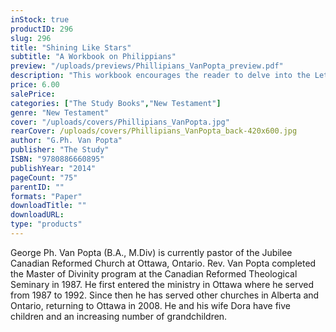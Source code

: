 ```yaml
---
inStock: true
productID: 296
slug: 296
title: "Shining Like Stars"
subtitle: "A Workbook on Philippians"
preview: "/uploads/previews/Phillipians_VanPopta_preview.pdf"
description: "This workbook encourages the reader to delve into the Letter to the Philippians and explore the rich personal and congregational applications. The questions direct the Bible student to see that the principles in this letter are laid out throughout the Old and New Testament. It is broken down into 18 sections, with about 10 questions per section. The workbook comes with lines for writing in answers, and is spiral bound to make this easier."
price: 6.00
salePrice: 
categories: ["The Study Books","New Testament"]
genre: "New Testament"
cover: "/uploads/covers/Phillipians_VanPopta.jpg"
rearCover: /uploads/covers/Phillipians_VanPopta_back-420x600.jpg
author: "G.Ph. Van Popta"
publisher: "The Study"
ISBN: "9780886660895"
publishYear: "2014"
pageCount: "75"
parentID: ""
formats: "Paper"
downloadTitle: ""
downloadURL: 
type: "products"
---
```

George Ph. Van Popta (B.A., M.Div) is currently pastor of the Jubilee Canadian Reformed Church at Ottawa, Ontario. Rev. Van Popta completed the Master of Divinity program at the Canadian Reformed Theological Seminary in 1987. He first entered the ministry in Ottawa where he served from 1987 to 1992. Since then he has served other churches in Alberta and Ontario, returning to Ottawa in 2008. He and his wife Dora have five children and an increasing number of grandchildren.
